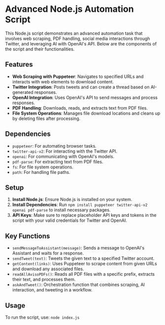 # Advanced Node.js Automation Script

This Node.js script demonstrates an advanced automation task that involves web scraping, PDF handling, social media interactions through Twitter, and leveraging AI with OpenAI's API. Below are the components of the script and their functionalities.

## Features

- **Web Scraping with Puppeteer**: Navigates to specified URLs and interacts with web elements to download content.
- **Twitter Integration**: Posts tweets and can create a thread based on AI-generated responses.
- **OpenAI Integration**: Uses OpenAI's API to send messages and process responses.
- **PDF Handling**: Downloads, reads, and extracts text from PDF files.
- **File System Operations**: Manages file download locations and cleans up by deleting files after processing.

## Dependencies

- `puppeteer`: For automating browser tasks.
- `twitter-api-v2`: For interacting with the Twitter API.
- `openai`: For communicating with OpenAI's models.
- `pdf-parse`: For extracting text from PDF files.
- `fs`: For file system operations.
- `path`: For handling file paths.

## Setup

1. **Install Node.js**: Ensure Node.js is installed on your system.
2. **Install Dependencies**: Run `npm install puppeteer twitter-api-v2 openai pdf-parse` to install necessary packages.
3. **API Keys**: Make sure to replace placeholder API keys and tokens in the script with your valid credentials for Twitter and OpenAI.

## Key Functions

- `sendMessageToAssistant(message)`: Sends a message to OpenAI's Assistant and waits for a response.
- `sendTweet(text)`: Tweets the given text to a specified Twitter account.
- `getContent(links)`: Uses Puppeteer to scrape content from given URLs and download any associated files.
- `readAllAvisoPDFs()`: Reads all PDF files with a specific prefix, extracts their text, and processes them.
- `askAndTweet()`: Orchestration function that combines scraping, AI interaction, and tweeting in a workflow.

## Usage

To run the script, use:
`node index.js`
